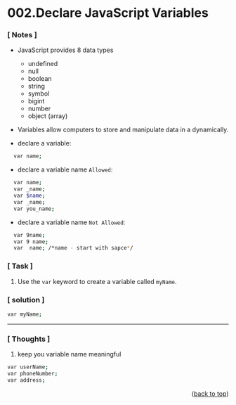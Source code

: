 <a name="topage"></a>

# 002.Declare JavaScript Variables

### [ Notes ]
  * JavaScript provides 8 data types
    * undefined
    * null
    * boolean
    * string
    * symbol
    * bigint
    * number
    * object (array)

  * Variables allow computers to store and manipulate data in a dynamically.

  * declare a variable:
```sh
  var name;
```

* declare a variable name `Allowed`:
```sh
  var name;
  var _name;
  var $name;
  var _name;
  var you_name;
```

* declare a variable name `Not Allowed`:
```sh
  var 9name;
  var 9 name;
  var  name; /*name - start with sapce*/
```

### [ Task ]
  1. Use the `var` keyword to create a variable called `myName`.

### [ solution ]

```sh
var myName;
```

-----

### [ Thoughts ]

  1. keep you variable name meaningful
```sh
var userName;
var phoneNumber;
var address;
```
 
<p align="right">(<a href="#topage">back to top</a>)</p>
<br/>
<br/>
